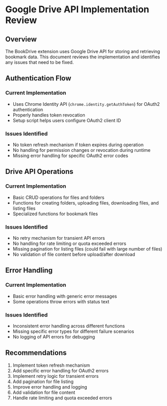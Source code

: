 # Google Drive API Implementation Review

## Overview
The BookDrive extension uses Google Drive API for storing and retrieving bookmark data. This document reviews the implementation and identifies any issues that need to be fixed.

## Authentication Flow

### Current Implementation
- Uses Chrome Identity API (`chrome.identity.getAuthToken`) for OAuth2 authentication
- Properly handles token revocation
- Setup script helps users configure OAuth2 client ID

### Issues Identified
- No token refresh mechanism if token expires during operation
- No handling for permission changes or revocation during runtime
- Missing error handling for specific OAuth2 error codes

## Drive API Operations

### Current Implementation
- Basic CRUD operations for files and folders
- Functions for creating folders, uploading files, downloading files, and listing files
- Specialized functions for bookmark files

### Issues Identified
- No retry mechanism for transient API errors
- No handling for rate limiting or quota exceeded errors
- Missing pagination for listing files (could fail with large number of files)
- No validation of file content before upload/after download

## Error Handling

### Current Implementation
- Basic error handling with generic error messages
- Some operations throw errors with status text

### Issues Identified
- Inconsistent error handling across different functions
- Missing specific error types for different failure scenarios
- No logging of API errors for debugging

## Recommendations
1. Implement token refresh mechanism
2. Add specific error handling for OAuth2 errors
3. Implement retry logic for transient errors
4. Add pagination for file listing
5. Improve error handling and logging
6. Add validation for file content
7. Handle rate limiting and quota exceeded errors